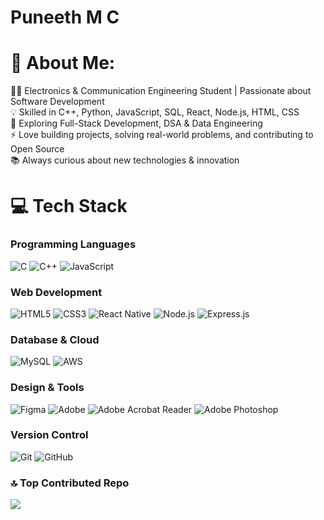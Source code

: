 <p align="center">
  <h1> <b>Puneeth M C</b> </h1>
</p>


# 💫 About Me:
👨‍💻 Electronics & Communication Engineering Student | Passionate about Software Development<br>💡 Skilled in C++, Python, JavaScript, SQL, React, Node.js, HTML, CSS<br>🌱 Exploring Full-Stack Development, DSA & Data Engineering<br>⚡ Love building projects, solving real-world problems, and contributing to Open Source<br>📚 Always curious about new technologies & innovation


# 💻 Tech Stack

### Programming Languages
![C](https://img.shields.io/badge/C-%2300599C.svg?style=for-the-badge&logo=c&logoColor=white) 
![C++](https://img.shields.io/badge/C++-%2300599C.svg?style=for-the-badge&logo=c%2B%2B&logoColor=white) 
![JavaScript](https://img.shields.io/badge/JavaScript-%23323330.svg?style=for-the-badge&logo=javascript&logoColor=%23F7DF1E)

### Web Development
![HTML5](https://img.shields.io/badge/HTML5-%23E34F26.svg?style=for-the-badge&logo=html5&logoColor=white) 
![CSS3](https://img.shields.io/badge/CSS3-%231572B6.svg?style=for-the-badge&logo=css3&logoColor=white) 
![React Native](https://img.shields.io/badge/React_Native-%2320232a.svg?style=for-the-badge&logo=react&logoColor=%2361DAFB) 
![Node.js](https://img.shields.io/badge/Node.js-6DA55F?style=for-the-badge&logo=node.js&logoColor=white) 
![Express.js](https://img.shields.io/badge/Express.js-%23404d59.svg?style=for-the-badge&logo=express&logoColor=%2361DAFB)

### Database & Cloud
![MySQL](https://img.shields.io/badge/MySQL-4479A1.svg?style=for-the-badge&logo=mysql&logoColor=white) 
![AWS](https://img.shields.io/badge/AWS-%23FF9900.svg?style=for-the-badge&logo=amazon-aws&logoColor=white)

### Design & Tools
![Figma](https://img.shields.io/badge/Figma-%23F24E1E.svg?style=for-the-badge&logo=figma&logoColor=white) 
![Adobe](https://img.shields.io/badge/Adobe-%23FF0000.svg?style=for-the-badge&logo=adobe&logoColor=white) 
![Adobe Acrobat Reader](https://img.shields.io/badge/Adobe_Acrobat_Reader-EC1C24.svg?style=for-the-badge&logo=Adobe%20Acrobat%20Reader&logoColor=white) 
![Adobe Photoshop](https://img.shields.io/badge/Adobe_Photoshop-%2331A8FF.svg?style=for-the-badge&logo=adobe%20photoshop&logoColor=white)

### Version Control
![Git](https://img.shields.io/badge/Git-%23F05033.svg?style=for-the-badge&logo=git&logoColor=white) 
![GitHub](https://img.shields.io/badge/GitHub-%23121011.svg?style=for-the-badge&logo=github&logoColor=white)



### 🔝 Top Contributed Repo
![](https://github-contributor-stats.vercel.app/api?username=puneethmc910-cloud&limit=5&theme=shadow_blue&combine_all_yearly_contributions=true)

<!-- Proudly created with GPRM ( https://gprm.itsvg.in ) -->
